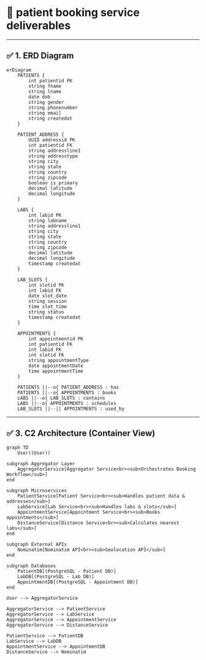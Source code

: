 # 🏥 patient booking service deliverables

---

## ✅ 1. ERD Diagram

```mermaid
erDiagram
    PATIENTS {
        int patientid PK
        string fname
        string lname
        date dob
        string gender
        string phonenumber
        string email
        string createdat
    }

    PATIENT_ADDRESS {
        UUID addressid PK
        int patientid FK
        string addressline1
        string addresstype
        string city
        string state
        string country
        string zipcode
        boolean is_primary
        decimal latitude
        decimal longitude
    }

    LABS {
        int labid PK
        string labname
        string addressline1
        string city
        string state
        string country
        string zipcode
        decimal latitude
        decimal longitude
        timestamp createdat
    }

    LAB_SLOTS {
        int slotid PK
        int labid FK
        date slot_date
        string session
        time slot_time
        string status
        timestamp createdat
    }

    APPOINTMENTS {
        int appointmentid PK
        int patientid FK
        int labid FK
        int slotid FK
        string appointmentType
        date appointmentDate
        time appointmentTime
    }

    PATIENTS ||--o{ PATIENT_ADDRESS : has
    PATIENTS ||--o{ APPOINTMENTS : books
    LABS ||--o{ LAB_SLOTS : contains
    LABS ||--o{ APPOINTMENTS : schedules
    LAB_SLOTS ||--|| APPOINTMENTS : used_by

```

---

## ✅ 3. C2 Architecture (Container View)

    graph TD
        User((User))

    subgraph Aggregator Layer
        AggregatorService[Aggregator Service<br><sub>Orchestrates Booking Workflow</sub>]
    end

    subgraph Microservices
        PatientService[Patient Service<br><sub>Handles patient data & addresses</sub>]
        LabService[Lab Service<br><sub>Handles labs & slots</sub>]
        AppointmentService[Appointment Service<br><sub>Books appointments</sub>]
        DistanceService[Distance Service<br><sub>Calculates nearest labs</sub>]
    end

    subgraph External APIs
        Nominatim[Nominatim API<br><sub>Geolocation API</sub>]
    end

    subgraph Databases
        PatientDB[(PostgreSQL - Patient DB)]
        LabDB[(PostgreSQL - Lab DB)]
        AppointmentDB[(PostgreSQL - Appointment DB)]
    end

    User --> AggregatorService

    AggregatorService --> PatientService
    AggregatorService --> LabService
    AggregatorService --> AppointmentService
    AggregatorService --> DistanceService

    PatientService --> PatientDB
    LabService --> LabDB
    AppointmentService --> AppointmentDB
    DistanceService --> Nominatim






